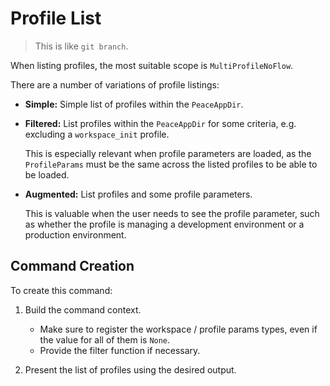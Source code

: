 # Profile List

> This is like `git branch`.

When listing profiles, the most suitable scope is `MultiProfileNoFlow`.

There are a number of variations of profile listings:

* **Simple:** Simple list of profiles within the `PeaceAppDir`.
* **Filtered:** List profiles within the `PeaceAppDir` for some criteria, e.g. excluding a `workspace_init` profile.

    This is especially relevant when profile parameters are loaded, as the `ProfileParams` must be the same across the listed profiles to be able to be loaded.

* **Augmented:** List profiles and some profile parameters.

    This is valuable when the user needs to see the profile parameter, such as whether the profile is managing a development environment or a production environment.


## Command Creation

To create this command:

1. Build the command context.

    - Make sure to register the workspace / profile params types, even if the value for all of them is `None`.
    - Provide the filter function if necessary.

2. Present the list of profiles using the desired output.
